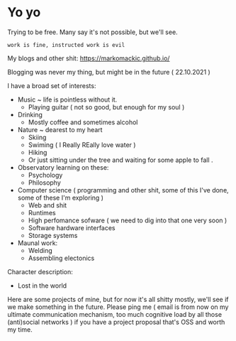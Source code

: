 # Yo yo

Trying to be free. Many say it's not possible, but we'll see.

`work is fine, instructed work is evil`

My blogs and other shit: https://markomackic.github.io/

Blogging was never my thing, but might be in the future ( 22.10.2021 ) 

I have a broad set of interests:

* Music
  ~ life is pointless without it. 
  * Playing guitar ( not so good, but enough for my soul ) 
* Drinking
  * Mostly coffee and sometimes alcohol
* Nature
  ~ dearest to my heart
  * Skiing
  * Swiming ( I Really REally love water ) 
  * Hiking
  * Or just sitting under the tree and waiting for some apple to fall . 
* Observatory learning on these:
  * Psychology 
  * Philosophy
* Computer science ( programming and other shit, some of this I've done, some of these I'm exploring ) 
  * Web and shit
  * Runtimes 
  * High perfomance sofware ( we need to dig into that one very soon ) 
  * Software hardware interfaces
  * Storage systems
* Maunal work:
  * Welding
  * Assembling electonics

Character description:
* Lost in the world

Here are some projects of mine, but for now it's all shitty mostly, we'll see if we make something in the future.
Please ping me ( email is from now on my ultimate communication mechanism, too much cognitive load by all those (anti)social networks ) if you have a project proposal that's OSS and worth my time.

